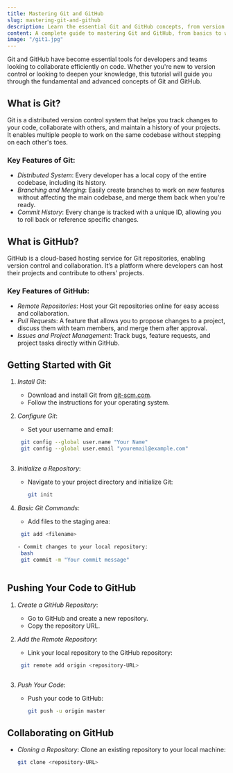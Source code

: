 ```yaml
---
title: Mastering Git and GitHub
slug: mastering-git-and-github
description: Learn the essential Git and GitHub concepts, from version control basics to advanced collaboration techniques.
content: A complete guide to mastering Git and GitHub, from basics to workflows.
image: "/git1.jpg"
---
```




Git and GitHub have become essential tools for developers and teams looking to collaborate efficiently on code. Whether you're new to version control or looking to deepen your knowledge, this tutorial will guide you through the fundamental and advanced concepts of Git and GitHub.

## What is Git?

Git is a distributed version control system that helps you track changes to your code, collaborate with others, and maintain a history of your projects. It enables multiple people to work on the same codebase without stepping on each other's toes.

### Key Features of Git:
- *Distributed System*: Every developer has a local copy of the entire codebase, including its history.
- *Branching and Merging*: Easily create branches to work on new features without affecting the main codebase, and merge them back when you're ready.
- *Commit History*: Every change is tracked with a unique ID, allowing you to roll back or reference specific changes.

## What is GitHub?

GitHub is a cloud-based hosting service for Git repositories, enabling version control and collaboration. It’s a platform where developers can host their projects and contribute to others' projects.

### Key Features of GitHub:
- *Remote Repositories*: Host your Git repositories online for easy access and collaboration.
- *Pull Requests*: A feature that allows you to propose changes to a project, discuss them with team members, and merge them after approval.
- *Issues and Project Management*: Track bugs, feature requests, and project tasks directly within GitHub.

## Getting Started with Git

1. *Install Git*:
   - Download and install Git from [git-scm.com](https://git-scm.com).
   - Follow the instructions for your operating system.

2. *Configure Git*:
   - Set your username and email:
    ``` bash
     git config --global user.name "Your Name"
     git config --global user.email "youremail@example.com"
     

3. *Initialize a Repository*:
   - Navigate to your project directory and initialize Git:
     ``` bash
     git init
     

4. *Basic Git Commands*:
   - Add files to the staging area:
    ``` bash
     git add <filename>
     
   - Commit changes to your local repository:
     bash
     git commit -m "Your commit message"
     

## Pushing Your Code to GitHub

1. *Create a GitHub Repository*:
   - Go to GitHub and create a new repository.
   - Copy the repository URL.

2. *Add the Remote Repository*:
   - Link your local repository to the GitHub repository:
    ``` bash
     git remote add origin <repository-URL>
     

3. *Push Your Code*:
   - Push your code to GitHub:
     ```bash
     git push -u origin master
     

## Collaborating on GitHub

- *Cloning a Repository*: Clone an existing repository to your local machine:
  ```bash
  git clone <repository-URL>